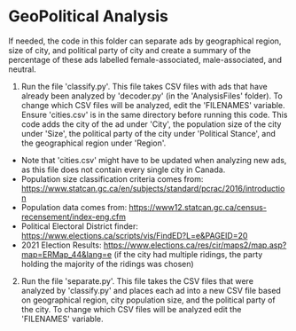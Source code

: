 # GeoPolitical Analysis

If needed, the code in this folder can separate ads by geographical region, size of city, and political party of city and create a summary of the percentage of these ads labelled female-associated, male-associated, and neutral.

1.  Run the file 'classify.py'. This file takes CSV files with ads that have already been analyzed by 'decoder.py' (in the 'AnalysisFiles' folder). To change which CSV files will be analyzed, edit the 'FILENAMES' variable. Ensure 'cities.csv' is in the same directory before running this code. This code adds the city of the ad under 'City', the population size of the city under 'Size', the political party of the city under 'Political Stance', and the geographical region under 'Region'.
*  Note that 'cities.csv' might have to be updated when analyzing new ads, as this file does not contain every single city in Canada.
*  Population size classification criteria comes from: https://www.statcan.gc.ca/en/subjects/standard/pcrac/2016/introduction
*  Population data comes from: https://www12.statcan.gc.ca/census-recensement/index-eng.cfm
*  Political Electoral District finder: https://www.elections.ca/scripts/vis/FindED?L=e&PAGEID=20
*  2021 Election Results: https://www.elections.ca/res/cir/maps2/map.asp?map=ERMap_44&lang=e (if the city had multiple ridings, the party holding the majority of the ridings was chosen)

2.  Run the file 'separate.py'. This file takes the CSV files that were analyzed by 'classify.py' and places each ad into a new CSV file based on geographical region, city population size, and the political party of the city. To change which CSV files will be analyzed edit the 'FILENAMES' variable.
